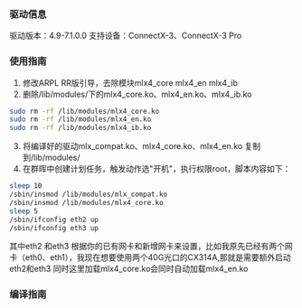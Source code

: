 ### 驱动信息
驱动版本：4.9-7.1.0.0
支持设备：ConnectX-3、ConnectX-3 Pro
### 使用指南
1. 修改ARPL RR版引导，去除模块mlx4_core mlx4_en mlx4_ib
2. 删除/lib/modules/下的mlx4_core.ko、mlx4_en.ko、mlx4_ib.ko
``` bash
sudo rm -rf /lib/modules/mlx4_core.ko
sudo rm -rf /lib/modules/mlx4_en.ko
sudo rm -rf /lib/modules/mlx4_ib.ko
```
3. 将编译好的驱动mlx_compat.ko、mlx4_core.ko、mlx4_en.ko 复制到/lib/modules/
4. 在群晖中创建计划任务，触发动作选"开机"，执行权限root，脚本内容如下：
``` bash
sleep 10
/sbin/insmod /lib/modules/mlx_compat.ko
/sbin/insmod /lib/modules/mlx4_core.ko
sleep 5
/sbin/ifconfig eth2 up
/sbin/ifconfig eth3 up
```
其中eth2 和eth3 根据你的已有网卡和新增网卡来设置，比如我原先已经有两个网卡（eth0、eth1），我现在想要使用两个40G光口的CX314A,那就是需要额外启动eth2和eth3
同时这里加载mlx4_core.ko会同时自动加载mlx4_en.ko
### 编译指南
